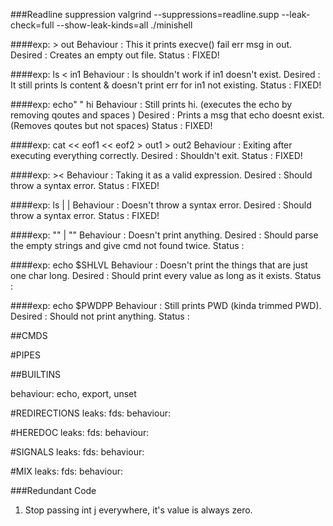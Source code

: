 ###Readline suppression
valgrind --suppressions=readline.supp --leak-check=full --show-leak-kinds=all ./minishell

####exp: > out
Behaviour : This it prints execve() fail err msg in out.
Desired : Creates an empty out file.
Status : FIXED!

####exp: ls < in1
Behaviour : ls shouldn't work if in1 doesn't exist.
Desired : It still prints ls content & doesn't print err for in1 not existing.
Status : FIXED!

####exp: echo" " hi
Behaviour : Still prints hi. (executes the echo by removing qoutes and spaces )
Desired : Prints a msg that echo doesnt exist. (Removes qoutes but not spaces)
Status : FIXED!

####exp: cat << eof1 << eof2 > out1 > out2
Behaviour : Exiting after executing everything correctly.
Desired : Shouldn't exit.
Status : FIXED!

####exp: ><
Behaviour : Taking it as a valid expression.
Desired : Should throw a syntax error.
Status : FIXED!

####exp: ls | |
Behaviour : Doesn't throw a syntax error.
Desired : Should throw a syntax error.
Status : FIXED!

####exp: "" | ""
Behaviour : Doesn't print anything.
Desired : Should parse the empty strings and give cmd not found twice.
Status : 

####exp: echo $SHLVL
Behaviour : Doesn't print the things that are just one char long.
Desired : Should print every value as long as it exists.
Status : 

####exp: echo $PWDPP
Behaviour : Still prints PWD (kinda trimmed PWD).
Desired : Should not print anything.
Status : 

##CMDS
<!-- leaks: DONE! -->
<!-- fds : DONE! -->
<!-- behaviour: DONE! -->

#PIPES
<!-- leaks: DONE! -->
<!-- fds: DONE! -->
<!-- behaviour: DONE! -->

##BUILTINS
<!-- leaks: DONE! -->
<!-- fds: DONE! -->
behaviour: echo, export, unset

#REDIRECTIONS
leaks: 
fds:
behaviour:

#HEREDOC
leaks:
fds:
behaviour:

#SIGNALS
leaks:
fds:
behaviour:

#MIX
leaks:
fds:
behaviour:

###Redundant Code
1. Stop passing int j everywhere, it's value is always zero.
